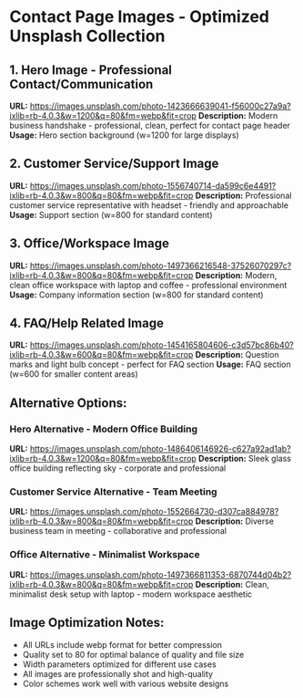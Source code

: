 # Contact Page Images - Optimized Unsplash Collection

## 1. Hero Image - Professional Contact/Communication
**URL:** https://images.unsplash.com/photo-1423666639041-f56000c27a9a?ixlib=rb-4.0.3&w=1200&q=80&fm=webp&fit=crop
**Description:** Modern business handshake - professional, clean, perfect for contact page header
**Usage:** Hero section background (w=1200 for large displays)

## 2. Customer Service/Support Image
**URL:** https://images.unsplash.com/photo-1556740714-da599c6e4491?ixlib=rb-4.0.3&w=800&q=80&fm=webp&fit=crop
**Description:** Professional customer service representative with headset - friendly and approachable
**Usage:** Support section (w=800 for standard content)

## 3. Office/Workspace Image
**URL:** https://images.unsplash.com/photo-1497366216548-37526070297c?ixlib=rb-4.0.3&w=800&q=80&fm=webp&fit=crop
**Description:** Modern, clean office workspace with laptop and coffee - professional environment
**Usage:** Company information section (w=800 for standard content)

## 4. FAQ/Help Related Image
**URL:** https://images.unsplash.com/photo-1454165804606-c3d57bc86b40?ixlib=rb-4.0.3&w=600&q=80&fm=webp&fit=crop
**Description:** Question marks and light bulb concept - perfect for FAQ section
**Usage:** FAQ section (w=600 for smaller content areas)

## Alternative Options:

### Hero Alternative - Modern Office Building
**URL:** https://images.unsplash.com/photo-1486406146926-c627a92ad1ab?ixlib=rb-4.0.3&w=1200&q=80&fm=webp&fit=crop
**Description:** Sleek glass office building reflecting sky - corporate and professional

### Customer Service Alternative - Team Meeting
**URL:** https://images.unsplash.com/photo-1552664730-d307ca884978?ixlib=rb-4.0.3&w=800&q=80&fm=webp&fit=crop
**Description:** Diverse business team in meeting - collaborative and professional

### Office Alternative - Minimalist Workspace
**URL:** https://images.unsplash.com/photo-1497366811353-6870744d04b2?ixlib=rb-4.0.3&w=800&q=80&fm=webp&fit=crop
**Description:** Clean, minimalist desk setup with laptop - modern workspace aesthetic

## Image Optimization Notes:
- All URLs include webp format for better compression
- Quality set to 80 for optimal balance of quality and file size
- Width parameters optimized for different use cases
- All images are professionally shot and high-quality
- Color schemes work well with various website designs